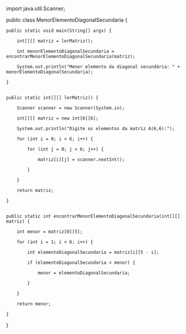 import java.util.Scanner;

public class MenorElementoDiagonalSecundaria {

    public static void main(String[] args) {
    
        int[][] matriz = lerMatriz();
        
        int menorElementoDiagonalSecundaria = encontrarMenorElementoDiagonalSecundaria(matriz);
        
        System.out.println("Menor elemento da diagonal secundária: " + menorElementoDiagonalSecundaria);
        
    }

    
    public static int[][] lerMatriz() {
    
        Scanner scanner = new Scanner(System.in);
        
        int[][] matriz = new int[6][6];

        System.out.println("Digite os elementos da matriz A(6,6):");
        
        for (int i = 0; i < 6; i++) {
        
            for (int j = 0; j < 6; j++) {
            
                matriz[i][j] = scanner.nextInt();
                
            }
            
        }

        return matriz;
        
    }

    
    public static int encontrarMenorElementoDiagonalSecundaria(int[][] matriz) {
    
        int menor = matriz[0][5]; 

        for (int i = 1; i < 6; i++) {
        
            int elementoDiagonalSecundaria = matriz[i][5 - i];
            
            if (elementoDiagonalSecundaria < menor) {
            
                menor = elementoDiagonalSecundaria;
                
            }
            
        }

        return menor;
        
    }
}
